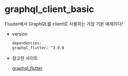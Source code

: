 # graphql_client_basic

Fluuter에서 GraphQL를 client로 사용하는 가장 기본 예제이다!

- version  

    ```bash
    dependencies:
    graphql_flutter: ^3.0.0
    ```

- 참고한 사이트

    [graphql_flutter](https://github.com/zino-app/graphql-flutter/tree/master/packages/graphql_flutter)